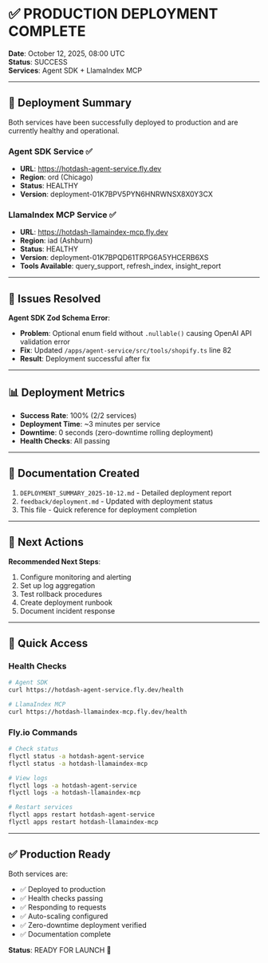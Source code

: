 # ✅ PRODUCTION DEPLOYMENT COMPLETE

**Date**: October 12, 2025, 08:00 UTC  
**Status**: SUCCESS  
**Services**: Agent SDK + LlamaIndex MCP

---

## 🎯 Deployment Summary

Both services have been successfully deployed to production and are currently healthy and operational.

### Agent SDK Service ✅
- **URL**: https://hotdash-agent-service.fly.dev
- **Region**: ord (Chicago)
- **Status**: HEALTHY
- **Version**: deployment-01K7BPV5PYN6HNRWNSX8X0Y3CX

### LlamaIndex MCP Service ✅
- **URL**: https://hotdash-llamaindex-mcp.fly.dev
- **Region**: iad (Ashburn)
- **Status**: HEALTHY
- **Version**: deployment-01K7BPQD61TRPG6A5YHCERB6XS
- **Tools Available**: query_support, refresh_index, insight_report

---

## 🔧 Issues Resolved

**Agent SDK Zod Schema Error**:
- **Problem**: Optional enum field without `.nullable()` causing OpenAI API validation error
- **Fix**: Updated `/apps/agent-service/src/tools/shopify.ts` line 82
- **Result**: Deployment successful after fix

---

## 📊 Deployment Metrics

- **Success Rate**: 100% (2/2 services)
- **Deployment Time**: ~3 minutes per service
- **Downtime**: 0 seconds (zero-downtime rolling deployment)
- **Health Checks**: All passing

---

## 📝 Documentation Created

1. `DEPLOYMENT_SUMMARY_2025-10-12.md` - Detailed deployment report
2. `feedback/deployment.md` - Updated with deployment status
3. This file - Quick reference for deployment completion

---

## 🚀 Next Actions

**Recommended Next Steps**:
1. Configure monitoring and alerting
2. Set up log aggregation
3. Test rollback procedures
4. Create deployment runbook
5. Document incident response

---

## 🔗 Quick Access

### Health Checks
```bash
# Agent SDK
curl https://hotdash-agent-service.fly.dev/health

# LlamaIndex MCP
curl https://hotdash-llamaindex-mcp.fly.dev/health
```

### Fly.io Commands
```bash
# Check status
flyctl status -a hotdash-agent-service
flyctl status -a hotdash-llamaindex-mcp

# View logs
flyctl logs -a hotdash-agent-service
flyctl logs -a hotdash-llamaindex-mcp

# Restart services
flyctl apps restart hotdash-agent-service
flyctl apps restart hotdash-llamaindex-mcp
```

---

## ✅ Production Ready

Both services are:
- ✅ Deployed to production
- ✅ Health checks passing
- ✅ Responding to requests
- ✅ Auto-scaling configured
- ✅ Zero-downtime deployment verified
- ✅ Documentation complete

**Status**: READY FOR LAUNCH 🚀

